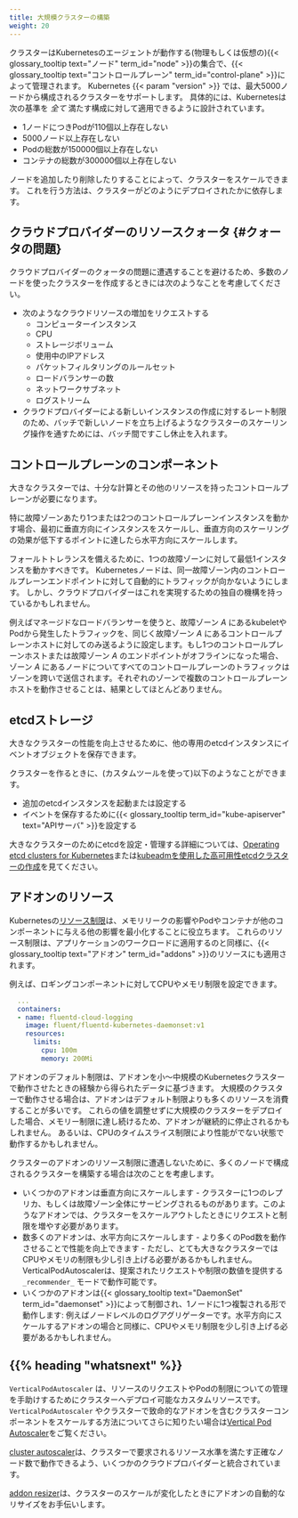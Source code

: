 ```yaml
---
title: 大規模クラスターの構築
weight: 20
---
```



クラスターはKubernetesのエージェントが動作する(物理もしくは仮想の){{< glossary_tooltip text="ノード" term_id="node" >}}の集合で、{{< glossary_tooltip text="コントロールプレーン" term_id="control-plane" >}}によって管理されます。
Kubernetes {{< param "version" >}} では、最大5000ノードから構成されるクラスターをサポートします。
具体的には、Kubernetesは次の基準を *全て* 満たす構成に対して適用できるように設計されています。

* 1ノードにつきPodが110個以上存在しない
* 5000ノード以上存在しない
* Podの総数が150000個以上存在しない
* コンテナの総数が300000個以上存在しない

ノードを追加したり削除したりすることによって、クラスターをスケールできます。
これを行う方法は、クラスターがどのようにデプロイされたかに依存します。


## クラウドプロバイダーのリソースクォータ {#クォータの問題}

クラウドプロバイダーのクォータの問題に遭遇することを避けるため、多数のノードを使ったクラスターを作成するときには次のようなことを考慮してください。

* 次のようなクラウドリソースの増加をリクエストする
  * コンピューターインスタンス
  * CPU
  * ストレージボリューム
  * 使用中のIPアドレス
  * パケットフィルタリングのルールセット
  * ロードバランサーの数
  * ネットワークサブネット
  * ログストリーム
* クラウドプロバイダーによる新しいインスタンスの作成に対するレート制限のため、バッチで新しいノードを立ち上げるようなクラスターのスケーリング操作を通すためには、バッチ間ですこし休止を入れます。


## コントロールプレーンのコンポーネント

大きなクラスターでは、十分な計算とその他のリソースを持ったコントロールプレーンが必要になります。

特に故障ゾーンあたり1つまたは2つのコントロールプレーンインスタンスを動かす場合、最初に垂直方向にインスタンスをスケールし、垂直方向のスケーリングの効果が低下するポイントに達したら水平方向にスケールします。

フォールトトレランスを備えるために、1つの故障ゾーンに対して最低1インスタンスを動かすべきです。
Kubernetesノードは、同一故障ゾーン内のコントロールプレーンエンドポイントに対して自動的にトラフィックが向かないようにします。
しかし、クラウドプロバイダーはこれを実現するための独自の機構を持っているかもしれません。

例えばマネージドなロードバランサーを使うと、故障ゾーン _A_ にあるkubeletやPodから発生したトラフィックを、同じく故障ゾーン _A_ にあるコントロールプレーンホストに対してのみ送るように設定します。もし1つのコントロールプレーンホストまたは故障ゾーン _A_ のエンドポイントがオフラインになった場合、ゾーン _A_ にあるノードについてすべてのコントロールプレーンのトラフィックはゾーンを跨いで送信されます。それぞれのゾーンで複数のコントロールプレーンホストを動作させることは、結果としてほとんどありません。


## etcdストレージ

大きなクラスターの性能を向上させるために、他の専用のetcdインスタンスにイベントオブジェクトを保存できます。

クラスターを作るときに、(カスタムツールを使って)以下のようなことができます。

* 追加のetcdインスタンスを起動または設定する
* イベントを保存するために{{< glossary_tooltip term_id="kube-apiserver" text="APIサーバ" >}}を設定する

大きなクラスターのためにetcdを設定・管理する詳細については、[Operating etcd clusters for Kubernetes](/docs/tasks/administer-cluster/configure-upgrade-etcd/)または[kubeadmを使用した高可用性etcdクラスターの作成](/ja/docs/setup/production-environment/tools/kubeadm/setup-ha-etcd-with-kubeadm/)を見てください。


## アドオンのリソース

Kubernetesの[リソース制限](/ja/docs/concepts/configuration/manage-resources-containers/)は、メモリリークの影響やPodやコンテナが他のコンポーネントに与える他の影響を最小化することに役立ちます。
これらのリソース制限は、アプリケーションのワークロードに適用するのと同様に、{{< glossary_tooltip text="アドオン" term_id="addons" >}}のリソースにも適用されます。

例えば、ロギングコンポーネントに対してCPUやメモリ制限を設定できます。

```yaml
  ...
  containers:
  - name: fluentd-cloud-logging
    image: fluent/fluentd-kubernetes-daemonset:v1
    resources:
      limits:
        cpu: 100m
        memory: 200Mi
```

アドオンのデフォルト制限は、アドオンを小～中規模のKubernetesクラスターで動作させたときの経験から得られたデータに基づきます。
大規模のクラスターで動作させる場合は、アドオンはデフォルト制限よりも多くのリソースを消費することが多いです。
これらの値を調整せずに大規模のクラスターをデプロイした場合、メモリー制限に達し続けるため、アドオンが継続的に停止されるかもしれません。
あるいは、CPUのタイムスライス制限により性能がでない状態で動作するかもしれません。

クラスターのアドオンのリソース制限に遭遇しないために、多くのノードで構成されるクラスターを構築する場合は次のことを考慮します。

* いくつかのアドオンは垂直方向にスケールします - クラスターに1つのレプリカ、もしくは故障ゾーン全体にサービングされるものがあります。このようなアドオンでは、クラスターをスケールアウトしたときにリクエストと制限を増やす必要があります。
* 数多くのアドオンは、水平方向にスケールします - より多くのPod数を動作させることで性能を向上できます - ただし、とても大きなクラスターではCPUやメモリの制限も少し引き上げる必要があるかもしれません。VerticalPodAutoscalerは、提案されたリクエストや制限の数値を提供する `_recommender_` モードで動作可能です。
* いくつかのアドオンは{{< glossary_tooltip text="DaemonSet" term_id="daemonset" >}}によって制御され、1ノードに1つ複製される形で動作します: 例えばノードレベルのログアグリゲーターです。水平方向にスケールするアドオンの場合と同様に、CPUやメモリ制限を少し引き上げる必要があるかもしれません。


## {{% heading "whatsnext" %}}

`VerticalPodAutoscaler` は、リソースのリクエストやPodの制限についての管理を手助けするためにクラスターへデプロイ可能なカスタムリソースです。
`VerticalPodAutoscaler` やクラスターで致命的なアドオンを含むクラスターコンポーネントをスケールする方法についてさらに知りたい場合は[Vertical Pod Autoscaler](https://github.com/kubernetes/autoscaler/tree/master/vertical-pod-autoscaler#readme)をご覧ください。

[cluster autoscaler](https://github.com/kubernetes/autoscaler/tree/master/cluster-autoscaler#readme)は、クラスターで要求されるリソース水準を満たす正確なノード数で動作できるよう、いくつかのクラウドプロバイダーと統合されています。

[addon resizer](https://github.com/kubernetes/autoscaler/tree/master/addon-resizer#readme)は、クラスターのスケールが変化したときにアドオンの自動的なリサイズをお手伝いします。

